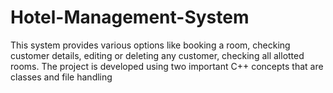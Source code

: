 # Hotel-Management-System
This system provides various options like booking a room, checking customer details, editing or deleting any customer, checking all allotted rooms.
The project is developed using two important C++ concepts that are classes and file handling
